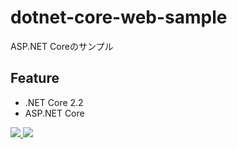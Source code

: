 # dotnet-core-web-sample
ASP.NET Coreのサンプル

## Feature
- .NET Core 2.2
- ASP.NET Core

<a href="https://portal.azure.com/#create/Microsoft.Template/uri/https%3A%2F%2Fraw.githubusercontent.com%2FtYoshiyuki%2Fdotnet-core-web-sample%2Fmaster%2FDotNetCoreWebSample.Templete%2Fazuredeploy.json" target="_blank">
  <img src="https://azuredeploy.net/deploybutton.png" />
</a>

<a href="http://armviz.io/#/?load=https%3A%2F%2Fraw.githubusercontent.com%2FtYoshiyuki%2Fdotnet-core-web-sample%2Fmaster%2FDotNetCoreWebSample.Templete%2Fazuredeploy.json" target="_blank">
  <img src="http://armviz.io/visualizebutton.png" />
</a>
